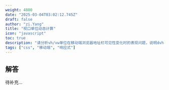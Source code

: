 ```yaml
---
weight: 4800
date: "2025-03-04T03:02:12.745Z"
draft: false
author: "zi.Yang"
title: "视口单位动态计算"
icon: "javascript"
toc: true
description: "请分析vh/vw单位在移动端浏览器地址栏可见性变化时的表现问题，说明dvh（dynamic viewport height）单位的解决原理，并演示使用@supports实现渐进增强的视口单位降级方案。"
tags: ["css", "移动端", "响应式"]
---
```


## 解答

待补充...
